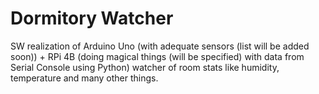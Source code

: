 # Dormitory Watcher
SW realization of Arduino Uno (with adequate sensors (list will be added soon)) + RPi 4B (doing magical things (will be specified) with data from Serial Console using Python) watcher of room stats like humidity, temperature and many other things.
